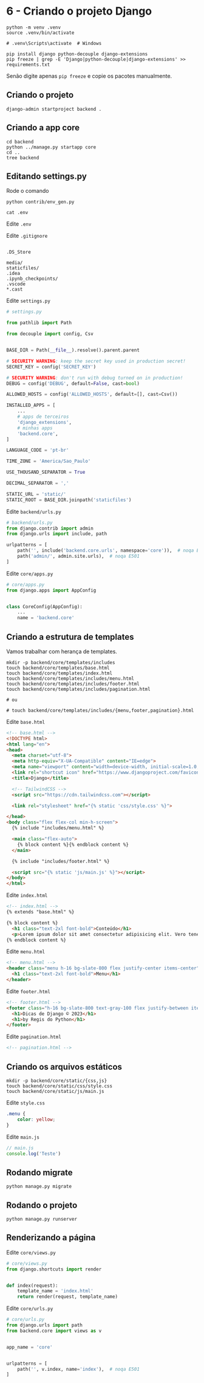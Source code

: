 # 6 - Criando o projeto Django

```
python -m venv .venv
source .venv/bin/activate

# .venv\Scripts\activate  # Windows

pip install django python-decouple django-extensions
pip freeze | grep -E 'Django|python-decouple|django-extensions' >> requirements.txt
```

Senão digite apenas `pip freeze` e copie os pacotes manualmente.

## Criando o projeto

```
django-admin startproject backend .
```

## Criando a app core

```
cd backend
python ../manage.py startapp core
cd ..
tree backend
```

## Editando settings.py

Rode o comando

```
python contrib/env_gen.py

cat .env
```

Edite `.env`

Edite `.gitignore`

```

.DS_Store

media/
staticfiles/
.idea
.ipynb_checkpoints/
.vscode
*.cast
```

Edite `settings.py`

```python
# settings.py

from pathlib import Path

from decouple import config, Csv


BASE_DIR = Path(__file__).resolve().parent.parent

# SECURITY WARNING: keep the secret key used in production secret!
SECRET_KEY = config('SECRET_KEY')

# SECURITY WARNING: don't run with debug turned on in production!
DEBUG = config('DEBUG', default=False, cast=bool)

ALLOWED_HOSTS = config('ALLOWED_HOSTS', default=[], cast=Csv())

INSTALLED_APPS = [
    ...
    # apps de terceiros
    'django_extensions',
    # minhas apps
    'backend.core',
]

LANGUAGE_CODE = 'pt-br'

TIME_ZONE = 'America/Sao_Paulo'

USE_THOUSAND_SEPARATOR = True

DECIMAL_SEPARATOR = ','

STATIC_URL = 'static/'
STATIC_ROOT = BASE_DIR.joinpath('staticfiles')
```

Edite `backend/urls.py`

```python
# backend/urls.py
from django.contrib import admin
from django.urls import include, path

urlpatterns = [
    path('', include('backend.core.urls', namespace='core')),  # noqa E501
    path('admin/', admin.site.urls),  # noqa E501
]
```

Edite `core/apps.py`

```python
# core/apps.py
from django.apps import AppConfig


class CoreConfig(AppConfig):
    ...
    name = 'backend.core'
```

## Criando a estrutura de templates

Vamos trabalhar com herança de templates.

```
mkdir -p backend/core/templates/includes
touch backend/core/templates/base.html
touch backend/core/templates/index.html
touch backend/core/templates/includes/menu.html
touch backend/core/templates/includes/footer.html
touch backend/core/templates/includes/pagination.html

# ou

# touch backend/core/templates/includes/{menu,footer,pagination}.html
```

Edite `base.html`

```html
<!-- base.html -->
<!DOCTYPE html>
<html lang="en">
<head>
  <meta charset="utf-8">
  <meta http-equiv="X-UA-Compatible" content="IE=edge">
  <meta name="viewport" content="width=device-width, initial-scale=1.0, shrink-to-fit=no">
  <link rel="shortcut icon" href="https://www.djangoproject.com/favicon.ico">
  <title>Django</title>

  <!-- TailwindCSS -->
  <script src="https://cdn.tailwindcss.com"></script>

  <link rel="stylesheet" href="{% static 'css/style.css' %}">

</head>
<body class="flex flex-col min-h-screen">
  {% include "includes/menu.html" %}

  <main class="flex-auto">
    {% block content %}{% endblock content %}
  </main>

  {% include "includes/footer.html" %}

  <script src="{% static 'js/main.js' %}"></script>
</body>
</html>
```
Edite `index.html`

```html
<!-- index.html -->
{% extends "base.html" %}

{% block content %}
  <h1 class="text-2xl font-bold">Conteúdo</h1>
  <p>Lorem ipsum dolor sit amet consectetur adipisicing elit. Vero tenetur repudiandae id animi, labore magni cumque tempore eum culpa esse exercitationem modi est enim sunt in maxime aut quo deleniti!</p>
{% endblock content %}
```
Edite `menu.html`

```html
<!-- menu.html -->
<header class="menu h-16 bg-slate-800 flex justify-center items-center">
  <h1 class="text-2xl font-bold">Menu</h1>
</header>
```

Edite `footer.html`

```html
<!-- footer.html -->
<footer class="h-16 bg-slate-800 text-gray-100 flex justify-between items-center px-4 text-lg">
  <h1>Dicas de Django © 2023</h1>
  <h1>by Regis do Python</h1>
</footer>
```
Edite `pagination.html`

```html
<!-- pagination.html -->
```

## Criando os arquivos estáticos

```
mkdir -p backend/core/static/{css,js}
touch backend/core/static/css/style.css
touch backend/core/static/js/main.js
```

Edite `style.css`

```css
.menu {
    color: yellow;
}
```
Edite `main.js`

```js
// main.js
console.log('Teste')
```

## Rodando migrate

```
python manage.py migrate
```

## Rodando o projeto

```
python manage.py runserver
```

## Renderizando a página

Edite `core/views.py`

```python
# core/views.py
from django.shortcuts import render


def index(request):
    template_name = 'index.html'
    return render(request, template_name)
```

Edite `core/urls.py`

```python
# core/urls.py
from django.urls import path
from backend.core import views as v


app_name = 'core'


urlpatterns = [
    path('', v.index, name='index'),  # noqa E501
]
```


